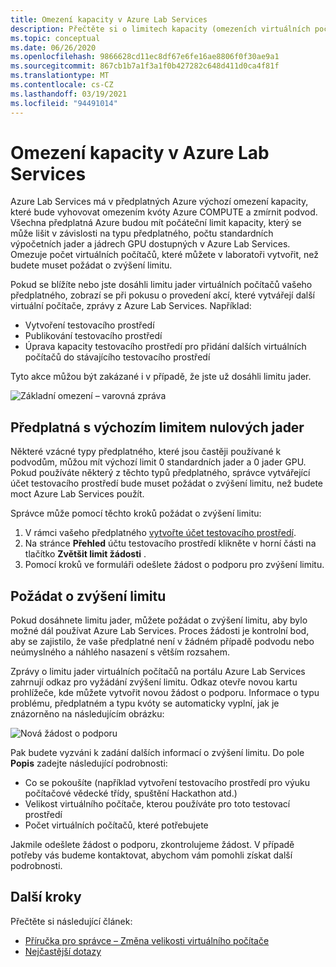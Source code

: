 ```yaml
---
title: Omezení kapacity v Azure Lab Services
description: Přečtěte si o limitech kapacity (omezeních virtuálních počítačů) v Azure Lab Services.
ms.topic: conceptual
ms.date: 06/26/2020
ms.openlocfilehash: 9866628cd11ec8df67e6fe16ae8806f0f30ae9a1
ms.sourcegitcommit: 867cb1b7a1f3a1f0b427282c648d411d0ca4f81f
ms.translationtype: MT
ms.contentlocale: cs-CZ
ms.lasthandoff: 03/19/2021
ms.locfileid: "94491014"
---
```

# <a name="capacity-limits-in-azure-lab-services"></a>Omezení kapacity v Azure Lab Services
Azure Lab Services má v předplatných Azure výchozí omezení kapacity, které bude vyhovovat omezením kvóty Azure COMPUTE a zmírnit podvod. Všechna předplatná Azure budou mít počáteční limit kapacity, který se může lišit v závislosti na typu předplatného, počtu standardních výpočetních jader a jádrech GPU dostupných v Azure Lab Services. Omezuje počet virtuálních počítačů, které můžete v laboratoři vytvořit, než budete muset požádat o zvýšení limitu.  

Pokud se blížíte nebo jste dosáhli limitu jader virtuálních počítačů vašeho předplatného, zobrazí se při pokusu o provedení akcí, které vytvářejí další virtuální počítače, zprávy z Azure Lab Services. Například: 

- Vytvoření testovacího prostředí
- Publikování testovacího prostředí
- Úprava kapacity testovacího prostředí pro přidání dalších virtuálních počítačů do stávajícího testovacího prostředí

Tyto akce můžou být zakázané i v případě, že jste už dosáhli limitu jader. 

![Základní omezení – varovná zpráva](./media/capacity-limits/warning-message.png)

## <a name="subscriptions-with-default-limit-of-zero-cores"></a>Předplatná s výchozím limitem nulových jader
Některé vzácné typy předplatného, které jsou častěji používané k podvodům, můžou mít výchozí limit 0 standardních jader a 0 jader GPU. Pokud používáte některý z těchto typů předplatného, správce vytvářející účet testovacího prostředí bude muset požádat o zvýšení limitu, než budete moct Azure Lab Services použít. 

Správce může pomocí těchto kroků požádat o zvýšení limitu:  

1.  V rámci vašeho předplatného [vytvořte účet testovacího prostředí](tutorial-setup-lab-account.md).
2.  Na stránce **Přehled** účtu testovacího prostředí klikněte v horní části na tlačítko **Zvětšit limit žádosti** . 
3.  Pomocí kroků ve formuláři odešlete žádost o podporu pro zvýšení limitu.

## <a name="request-a-limit-increase"></a>Požádat o zvýšení limitu
Pokud dosáhnete limitu jader, můžete požádat o zvýšení limitu, aby bylo možné dál používat Azure Lab Services. Proces žádosti je kontrolní bod, aby se zajistilo, že vaše předplatné není v žádném případě podvodu nebo neúmyslného a náhlého nasazení s větším rozsahem.

Zprávy o limitu jader virtuálních počítačů na portálu Azure Lab Services zahrnují odkaz pro vyžádání zvýšení limitu. Odkaz otevře novou kartu prohlížeče, kde můžete vytvořit novou žádost o podporu. Informace o typu problému, předplatném a typu kvóty se automaticky vyplní, jak je znázorněno na následujícím obrázku: 

![Nová žádost o podporu](./media/capacity-limits/new-support-request.png)


Pak budete vyzváni k zadání dalších informací o zvýšení limitu. Do pole **Popis** zadejte následující podrobnosti:

- Co se pokoušíte (například vytvoření testovacího prostředí pro výuku počítačové vědecké třídy, spuštění Hackathon atd.)
- Velikost virtuálního počítače, kterou používáte pro toto testovací prostředí
- Počet virtuálních počítačů, které potřebujete

Jakmile odešlete žádost o podporu, zkontrolujeme žádost. V případě potřeby vás budeme kontaktovat, abychom vám pomohli získat další podrobnosti. 

## <a name="next-steps"></a>Další kroky
Přečtěte si následující článek:
- [Příručka pro správce – Změna velikosti virtuálního počítače](administrator-guide.md#vm-sizing)
- [Nejčastější dotazy](classroom-labs-faq.md)